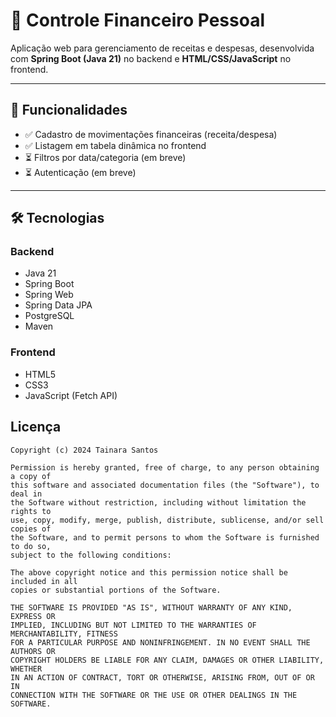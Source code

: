 # 💸 Controle Financeiro Pessoal

Aplicação web para gerenciamento de receitas e despesas, desenvolvida com **Spring Boot (Java 21)** no backend e **HTML/CSS/JavaScript** no frontend.

---

## 📌 Funcionalidades

- ✅ Cadastro de movimentações financeiras (receita/despesa)
- ✅ Listagem em tabela dinâmica no frontend
- ⏳ Filtros por data/categoria (em breve)
- ⏳ Autenticação (em breve)

---

## 🛠️ Tecnologias

### Backend
- Java 21
- Spring Boot
- Spring Web
- Spring Data JPA
- PostgreSQL 
- Maven

### Frontend
- HTML5
- CSS3
- JavaScript (Fetch API)
## Licença  

```text
Copyright (c) 2024 Tainara Santos  

Permission is hereby granted, free of charge, to any person obtaining a copy of  
this software and associated documentation files (the "Software"), to deal in  
the Software without restriction, including without limitation the rights to  
use, copy, modify, merge, publish, distribute, sublicense, and/or sell copies of  
the Software, and to permit persons to whom the Software is furnished to do so,  
subject to the following conditions:  

The above copyright notice and this permission notice shall be included in all  
copies or substantial portions of the Software.  

THE SOFTWARE IS PROVIDED "AS IS", WITHOUT WARRANTY OF ANY KIND, EXPRESS OR  
IMPLIED, INCLUDING BUT NOT LIMITED TO THE WARRANTIES OF MERCHANTABILITY, FITNESS  
FOR A PARTICULAR PURPOSE AND NONINFRINGEMENT. IN NO EVENT SHALL THE AUTHORS OR  
COPYRIGHT HOLDERS BE LIABLE FOR ANY CLAIM, DAMAGES OR OTHER LIABILITY, WHETHER  
IN AN ACTION OF CONTRACT, TORT OR OTHERWISE, ARISING FROM, OUT OF OR IN  
CONNECTION WITH THE SOFTWARE OR THE USE OR OTHER DEALINGS IN THE SOFTWARE.  
